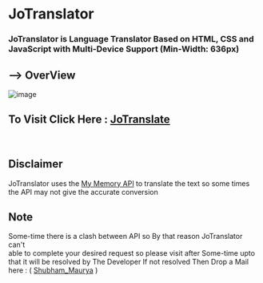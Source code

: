 # JoTranslator
### JoTranslator is Language Translator Based on HTML, CSS and JavaScript with Multi-Device Support (Min-Width: 636px)


## --> OverView

![image](https://user-images.githubusercontent.com/65014926/194761681-732b9928-498b-4b77-b1c2-fe7be591b5e0.png)



## To Visit Click Here : <a href = "#">JoTranslate</a>
<br>

## Disclaimer   
   JoTranslator uses the <a href = "https://mymemory.translated.net/doc/spec.php">My Memory API</a> to translate the text so some times the API may not give the accurate conversion
   

   



## Note
 
Some-time there is a clash between API so By that reason JoTranslator can't  
able to complete your desired request so please visit after Some-time upto that it will be resolved by The Developer
If not resolved Then Drop a Mail here : ( <a href = "mailto:shubhammaurya996633+work@gmail.com"> Shubham_Maurya</a> )
